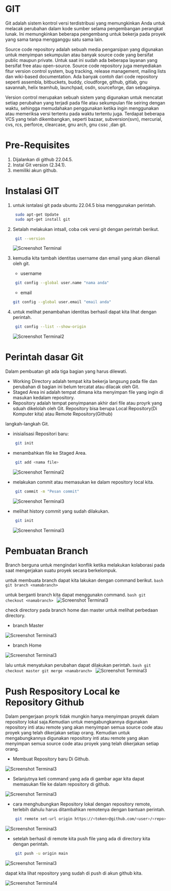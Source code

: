 # GIT

Git adalah sistem kontrol versi terdistribusi yang memungkinkan Anda untuk melacak perubahan dalam kode sumber selama pengembangan perangkat lunak. Ini memungkinkan beberapa pengembang untuk bekerja pada proyek yang sama tanpa mengganggu satu sama lain.

Source code repository adalah sebuah media pengarsipan yang digunakan untuk menyimpan sekumpulan atau banyak source code yang bersifat public maupun private. Untuk saat ini sudah ada beberapa layanan yang bersifat free atau open-source. Source code repository juga menyediakan fitur version control system, bug tracking, release management, mailing lists dan wiki-based documentation. Ada banyak contoh dari code repository seperti assembla, bitbuckets, buddy, cloudforge, github, gitlab, gnu savannah, helix teamhub, launchpad, osdn, sourceforge, dan sebagainya.

Version control merupakan sebuah sistem yang digunakan untuk mencatat setiap perubahan yang terjadi pada file atau sekumpulan file seiring dengan waktu, sehingga memudahakan penggunakan ketika ingin menggunakan atau memeriksa versi tertentu pada waktu tertentu juga. Terdapat beberapa VCS yang telah dikembangkan, seperti bazaar, subversion(svn), mercurial, cvs, rcs, perforce, clearcase, gnu arch, gnu cssc ,dan git.

# Pre-Requisites

1. Dijalankan di github 22.04.5.
2. Instal Git version (2.34.1).
3. memiliki akun github.

# Instalasi GIT

1. untuk isntalasi git pada ubuntu 22.04.5 bisa menggunakan perintah.
    ```bash
     sudo apt-get Update
     sudo apt-get install git
     ```

2. Setalah melakukan intsall, coba cek versi git dengan perintah berikut.
    ```bash
     git --version
     ```
    ![Screenshot Terminal](Gambar/gambar1.png)

3. kemudia kita tambah identitas username dan email yang akan dikenali oleh git.
    - username 
    ```bash
     git config --global user.name "nama anda" 
     ```
    - email
     ```bash
     git config --global user.email "email anda" 
     ```

4. untuk melihat penambahan identitas berhasil dapat kita lihat dengan perintah.
    
    ```bash
     git config --list --show-origin 
     ```
    ![Screenshot Terminal2](Gambar/gambar2.png)

# Perintah dasar Git

Dalam pembuatan git ada tiga bagian yang harus dilewati.
    
- Working Directory adalah tempat kita bekerja langsung pada file dan perubahan di bagian ini belum tercatat atau dilacak oleh Git.
- Staged Area ini adalah tempat dimana kita menyimpan file yang ingin di masukan kedalam repository.
- Repository adalah tempat penyimpanan akhir dari file atau proyrk yang sduah dikelolah oleh Git. Repository bisa berupa Local Repository(Di Komputer kita) atau Remote Repository(Github)
 
langkah-langkah Git.

- inisialisasi Repositori baru:
    ```bash
     git init 
     ```

- menambahkan file ke Staged Area.
    ```bash
     git add <nama file> 
     ```
    ![Screenshot Terminal2](Gambar/gambar3.png)
        
- melakukan commit atau memasukan ke dalam repository local kita.
    ```bash
     git commit -m "Pesan commit"
     ```
    ![Screenshot Terminal3](Gambar/gambar4.png)
        
- melihat history commit yang sudah dilakukan.
    ```bash
     git init 
     ```
    ![Screenshot Terminal3](Gambar/gambar5.png)


# Pembuatan Branch

Branch berguna untuk mengindari konflik ketika melakukan kolaborasi pada saat mengerjakan suatu proyek secara berkelompuk.

untuk membuata branch dapat kita lakukan dengan command berikut.
    ```bash
        git branch <namabranch>
    ```

untuk berganti branch kita dapat menggunakn command.
    ```bash
    git checkout <namabranch>
     ```
    ![Screenshot Terminal3](Gambar/gambar6.png)

check directory pada branch home dan master untuk melihat perbedaan directory.

- branch Master

![Screenshot Terminal3](Gambar/gambar7.png)

- branch Home


![Screenshot Terminal3](Gambar/gambar8.png)

lalu untuk menyatukan perubahan dapat dilakukan perintah.
    ```bash
     git checkout master
     git merge <namabranch>
    ```
![Screenshot Terminal3](Gambar/gambar9.png)



# Push Respository Local ke Repository Github
 
Dalam pengerjaan proyrk tidak mungkin hanya menyimpan proyek dalam repository lokal saja.Kemudian untuk mengabungkannya digunakan repository inti atau remote yang akan menyimpan semua source code atau proyek yang telah dikerjakan setiap orang. Kemudian untuk mengabungkannya digunakan repository inti atau remote yang akan menyimpan semua source code atau proyek yang telah dikerjakan setiap orang.

- Membuat Repository baru Di Github.

![Screenshot Terminal3](Gambar/gambar10.png)

- Selanjutnya keti command yang ada di gambar agar kita dapat memasukan file ke dalam repository di github.

![Screenshot Terminal3](Gambar/gambar11.png)

- cara menghubungkan Repository lokal dengan repository remote, terlebih dahulu harus ditambahkan remotenya dengan bantuan perintah.

    ```bash
     git remote set-url origin https://<token>@github.com/<user>/<repo>
    ```

![Screenshot Terminal3](Gambar/gambar12.png)

- setelah berhasil di remote kita push file yang ada di directory kita dengan perintah.

    ```bash
     git push -u origin main
    ```

![Screenshot Terminal3](Gambar/gambar13.png)

dapat kita lihat repository yang sudah di push di akun github kita.

![Screenshot Termina14](Gambar/gambar14.png)